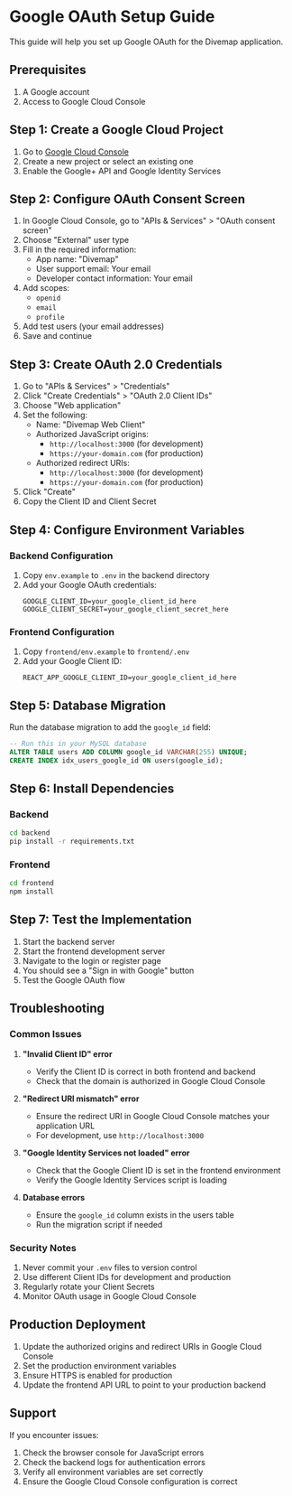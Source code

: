 # Google OAuth Setup Guide

This guide will help you set up Google OAuth for the Divemap application.

## Prerequisites

1. A Google account
2. Access to Google Cloud Console

## Step 1: Create a Google Cloud Project

1. Go to [Google Cloud Console](https://console.cloud.google.com/)
2. Create a new project or select an existing one
3. Enable the Google+ API and Google Identity Services

## Step 2: Configure OAuth Consent Screen

1. In Google Cloud Console, go to "APIs & Services" > "OAuth consent screen"
2. Choose "External" user type
3. Fill in the required information:
   - App name: "Divemap"
   - User support email: Your email
   - Developer contact information: Your email
4. Add scopes:
   - `openid`
   - `email`
   - `profile`
5. Add test users (your email addresses)
6. Save and continue

## Step 3: Create OAuth 2.0 Credentials

1. Go to "APIs & Services" > "Credentials"
2. Click "Create Credentials" > "OAuth 2.0 Client IDs"
3. Choose "Web application"
4. Set the following:
   - Name: "Divemap Web Client"
   - Authorized JavaScript origins:
     - `http://localhost:3000` (for development)
     - `https://your-domain.com` (for production)
   - Authorized redirect URIs:
     - `http://localhost:3000` (for development)
     - `https://your-domain.com` (for production)
5. Click "Create"
6. Copy the Client ID and Client Secret

## Step 4: Configure Environment Variables

### Backend Configuration

1. Copy `env.example` to `.env` in the backend directory
2. Add your Google OAuth credentials:
   ```
   GOOGLE_CLIENT_ID=your_google_client_id_here
   GOOGLE_CLIENT_SECRET=your_google_client_secret_here
   ```

### Frontend Configuration

1. Copy `frontend/env.example` to `frontend/.env`
2. Add your Google Client ID:
   ```
   REACT_APP_GOOGLE_CLIENT_ID=your_google_client_id_here
   ```

## Step 5: Database Migration

Run the database migration to add the `google_id` field:

```sql
-- Run this in your MySQL database
ALTER TABLE users ADD COLUMN google_id VARCHAR(255) UNIQUE;
CREATE INDEX idx_users_google_id ON users(google_id);
```

## Step 6: Install Dependencies

### Backend
```bash
cd backend
pip install -r requirements.txt
```

### Frontend
```bash
cd frontend
npm install
```

## Step 7: Test the Implementation

1. Start the backend server
2. Start the frontend development server
3. Navigate to the login or register page
4. You should see a "Sign in with Google" button
5. Test the Google OAuth flow

## Troubleshooting

### Common Issues

1. **"Invalid Client ID" error**
   - Verify the Client ID is correct in both frontend and backend
   - Check that the domain is authorized in Google Cloud Console

2. **"Redirect URI mismatch" error**
   - Ensure the redirect URI in Google Cloud Console matches your application URL
   - For development, use `http://localhost:3000`

3. **"Google Identity Services not loaded" error**
   - Check that the Google Client ID is set in the frontend environment
   - Verify the Google Identity Services script is loading

4. **Database errors**
   - Ensure the `google_id` column exists in the users table
   - Run the migration script if needed

### Security Notes

1. Never commit your `.env` files to version control
2. Use different Client IDs for development and production
3. Regularly rotate your Client Secrets
4. Monitor OAuth usage in Google Cloud Console

## Production Deployment

1. Update the authorized origins and redirect URIs in Google Cloud Console
2. Set the production environment variables
3. Ensure HTTPS is enabled for production
4. Update the frontend API URL to point to your production backend

## Support

If you encounter issues:
1. Check the browser console for JavaScript errors
2. Check the backend logs for authentication errors
3. Verify all environment variables are set correctly
4. Ensure the Google Cloud Console configuration is correct 